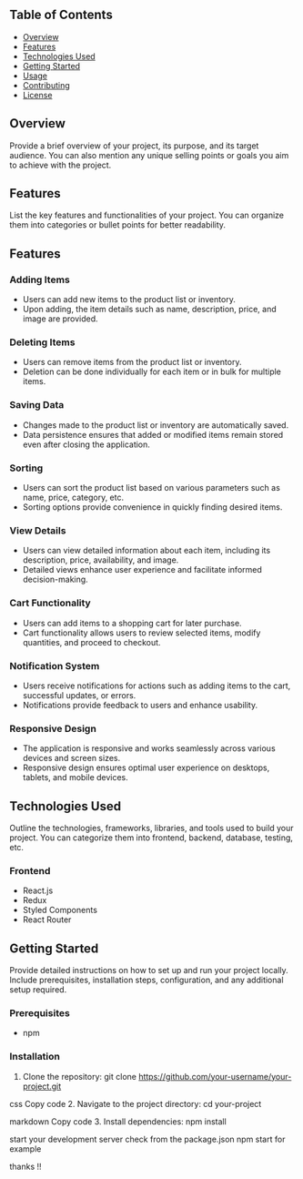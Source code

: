 ## Table of Contents

- [Overview](#overview)
- [Features](#features)
- [Technologies Used](#technologies-used)
- [Getting Started](#getting-started)
- [Usage](#usage)
- [Contributing](#contributing)
- [License](#license)

## Overview

Provide a brief overview of your project, its purpose, and its target audience. You can also mention any unique selling points or goals you aim to achieve with the project.

## Features

List the key features and functionalities of your project. You can organize them into categories or bullet points for better readability.

## Features

### Adding Items
- Users can add new items to the product list or inventory.
- Upon adding, the item details such as name, description, price, and image are provided.

### Deleting Items
- Users can remove items from the product list or inventory.
- Deletion can be done individually for each item or in bulk for multiple items.

### Saving Data
- Changes made to the product list or inventory are automatically saved.
- Data persistence ensures that added or modified items remain stored even after closing the application.

### Sorting
- Users can sort the product list based on various parameters such as name, price, category, etc.
- Sorting options provide convenience in quickly finding desired items.

### View Details
- Users can view detailed information about each item, including its description, price, availability, and image.
- Detailed views enhance user experience and facilitate informed decision-making.

### Cart Functionality
- Users can add items to a shopping cart for later purchase.
- Cart functionality allows users to review selected items, modify quantities, and proceed to checkout.

### Notification System
- Users receive notifications for actions such as adding items to the cart, successful updates, or errors.
- Notifications provide feedback to users and enhance usability.

### Responsive Design
- The application is responsive and works seamlessly across various devices and screen sizes.
- Responsive design ensures optimal user experience on desktops, tablets, and mobile devices.

## Technologies Used

Outline the technologies, frameworks, libraries, and tools used to build your project. You can categorize them into frontend, backend, database, testing, etc.

### Frontend
- React.js
- Redux
- Styled Components
- React Router


## Getting Started

Provide detailed instructions on how to set up and run your project locally. Include prerequisites, installation steps, configuration, and any additional setup required.

### Prerequisites
- npm 

### Installation

1. Clone the repository:
git clone https://github.com/your-username/your-project.git

css
Copy code
2. Navigate to the project directory:
cd your-project

markdown
Copy code
3. Install dependencies:
npm install

start your development server check from the package.json npm start for example 

thanks !!
